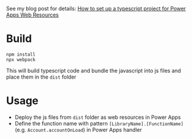See my blog post for details: [How to set up a typescript project for Power Apps Web Resources](https://kalcancode.wordpress.com/2025/03/26/how-to-set-up-a-typescript-project-for-power-apps-web-resources/)

# Build
```
npm install
npx webpack
```
This will build typescript code and bundle the javascript into js files and place them in the `dist` folder

# Usage
- Deploy the js files from `dist` folder as web resources in Power Apps
- Define the function name with pattern `[LibraryName].[FunctionName]` (e.g. `Account.accountOnLoad`) in Power Apps handler

